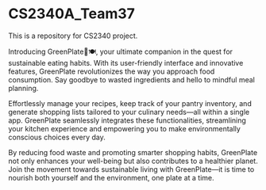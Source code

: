 # CS2340A_Team37
This is a repository for CS2340 project.

Introducing GreenPlate🌱🍽️, your ultimate companion in the quest for sustainable eating habits. With its user-friendly interface and innovative features, GreenPlate revolutionizes the way you approach food consumption. Say goodbye to wasted ingredients and hello to mindful meal planning.

Effortlessly manage your recipes, keep track of your pantry inventory, and generate shopping lists tailored to your culinary needs—all within a single app. GreenPlate seamlessly integrates these functionalities, streamlining your kitchen experience and empowering you to make environmentally conscious choices every day.

By reducing food waste and promoting smarter shopping habits, GreenPlate not only enhances your well-being but also contributes to a healthier planet. Join the movement towards sustainable living with GreenPlate—it is time to nourish both yourself and the environment, one plate at a time.